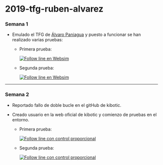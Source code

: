 # 2019-tfg-ruben-alvarez


### Semana 1  

- Emulado el TFG de [Álvaro Paniagua](https://github.com/RoboticsURJC-students/2018-tfg-alvaro_paniagua) y puesto a funcionar se han realizado varias pruebas:

  - Primera prueba:

    [![Follow line en Websim](http://img.youtube.com/vi/wujvLw0Btnw/0.jpg)](http://www.youtube.com/watch?v=wujvLw0Btnw)


  - Segunda prueba:

    [![Follow line en Websim](http://img.youtube.com/vi/VSi6b0gRuaY/0.jpg)](http://www.youtube.com/watch?v=VSi6b0gRuaY)


***

### Semana 2

- Reportado fallo de doble bucle en el gitHub de kibotic.

- Creado usuario en la web oficial de kibotic y comienzo de pruebas en el entorno.

  - Primera prueba:

    [![Follow line con control proporcional](http://img.youtube.com/vi/SAoqs1BOnMI/0.jpg)](http://www.youtube.com/watch?v=SAoqs1BOnMI)

  - Segunda prueba:

    [![Follow line con control proporcional](http://img.youtube.com/vi/cDoKqI0Fm0A/0.jpg)](http://www.youtube.com/watch?v=cDoKqI0Fm0A)
